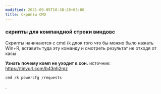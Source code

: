 ```yaml
---
modified: 2021-09-05T10:38:28+03:00
title: Скрипты CMD
---
```


### скрипты для компандной строки виндовс

Скрипты начинаются с cmd /k длоя того что бы можно было нажать Win+R, вставить туда эту команду и смотреть результат не отходя от касы

**Узнать почему комп не уходит в сон.** источник: <https://tinyurl.com/b43nh2mz>
```
cmd /k powercfg /requests
```

.
